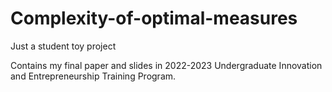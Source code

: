 # Complexity-of-optimal-measures
Just a student toy project

Contains my final paper and slides in 2022-2023 Undergraduate Innovation and Entrepreneurship Training Program.
